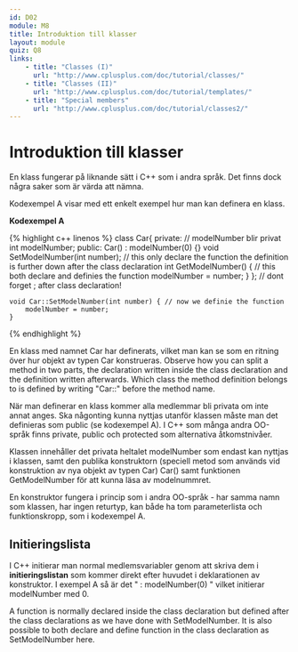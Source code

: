 ```yaml
---
id: D02
module: M8
title: Introduktion till klasser
layout: module
quiz: Q8
links:
    - title: "Classes (I)"
      url: "http://www.cplusplus.com/doc/tutorial/classes/" 
    - title: "Classes (II)"
      url: "http://www.cplusplus.com/doc/tutorial/templates/"
    - title: "Special members"
      url: "http://www.cplusplus.com/doc/tutorial/classes2/" 
---
```

# Introduktion till klasser

En klass fungerar på liknande sätt i C++ som i andra språk. 
Det finns dock några saker som är värda att nämna.

Kodexempel A visar med ett enkelt exempel hur man kan definera en klass.

__Kodexempel A__

{% highlight c++ linenos %}
class Car{
private: // modelNumber blir privat
    int modelNumber;
public:
    Car() : modelNumber(0) {}
    void SetModelNumber(int number); // this only declare the function the definition is further down after the class declaration
    int GetModelNumber() { // this both declare and definies the function
        modelNumber = number;
    }
}; // dont forget ; after class declaration!

    void Car::SetModelNumber(int number) { // now we definie the function
        modelNumber = number;
    }

{% endhighlight %}

En klass med namnet Car har definerats, vilket man kan se som en ritning över hur objekt av 
typen Car konstrueras.
Observe how you can split a method in two parts, the declaration written inside the class declaration and 
the definition written afterwards. Which class the method definition belongs to is defined by writing "Car::" before the method name.

När man definerar en klass kommer alla medlemmar bli privata om inte annat anges.
Ska någonting kunna nyttjas utanför klassen måste man det definieras som public (se kodexempel A).
I C++ som många andra OO-språk finns private, public och protected som alternativa åtkomstnivåer.

Klassen innehåller det privata heltalet modelNumber som endast kan nyttjas i klassen, 
samt den publika konstruktorn (speciell metod som används vid konstruktion av nya objekt av typen Car) Car()
samt funktionen GetModelNumber för att kunna läsa av modelnummret.

En konstruktor fungera i princip som i andra OO-språk - har samma namn som klassen, har ingen returtyp,
kan både ha tom parameterlista och funktionskropp, som i kodexempel A.

## Initieringslista

I C++ initierar man normal medlemsvariabler genom att skriva dem i __initieringslistan__
som kommer direkt efter huvudet i deklarationen av konstruktor.
I exempel A så är det " : modelNumber(0) " vilket initierar modelNumber med 0.

A function is normally declared inside the class declaration but defined after the class declarations as we have done with SetModelNumber. 
It is also possible to both declare and define function in the class declaration as SetModelNumber here.
